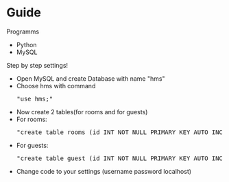 <h1>Guide</h1>
<p>Programms<p>
<ul>
  <li>Python</li>
  <li>MySQL</li>
</ul>

<p>Step by step settings!</p>
<ul>
  <li>Open MySQL and create Database with name "hms"</li>
  <li>Choose hms with command <pre>"use hms;"</pre></li>
  <li>Now create 2 tables(for rooms and for guests)</li>
  <li>For rooms: <pre>"create table rooms (id INT NOT NULL PRIMARY KEY AUTO_INCREMENT,room VARCHAR(3),luxe BOOLEAN,price VARCHAR(150),busy BOOLEAN);"</pre></li>
  <li>For guests: <pre>"create table guest (id INT NOT NULL PRIMARY KEY AUTO_INCREMENT,name VARCHAR(150),surname VARCHAR(150),passport_id INT,xona_raqam INT);"</pre></li>
  <li>Change code to your settings (username password localhost)</li>
</ul>

